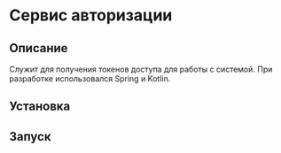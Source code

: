 # Сервис авторизации
## Описание
Служит для получения токенов доступа для работы с системой.
При разработке использовался Spring и Kotlin.
## Установка
## Запуск
